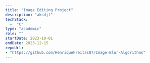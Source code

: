 ```yaml
---
title: "Image Editing Project"
description: "aksdjf"
techStack:
  -  "C"
type: "academic"
role: ""
startDate: 2023-10-01
endDate: 2023-12-15
repoUrl: 
- "https://github.com/HenriqueFreitas07/Image-Blur-Algorithms"
---
```

